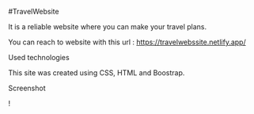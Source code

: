 #TravelWebsite

It is a reliable website where you can make your travel plans.

You can reach to website with this url : https://travelwebssite.netlify.app/


Used technologies

This site was created using CSS, HTML and Boostrap.

Screenshot

! []()



